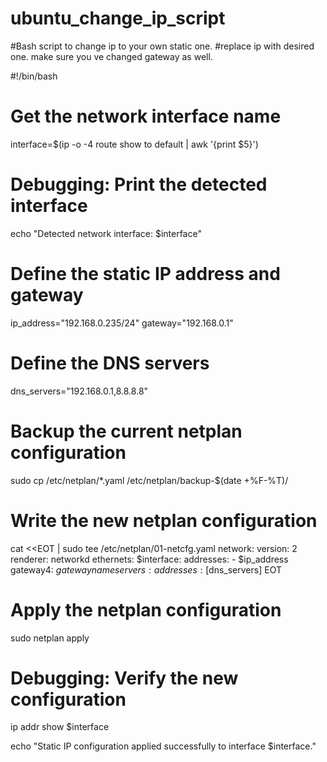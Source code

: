 # ubuntu_change_ip_script
#Bash script to change ip to your own static one. 
#replace ip with desired one. make sure you ve changed gateway as well.

#!/bin/bash

# Get the network interface name
interface=$(ip -o -4 route show to default | awk '{print $5}')

# Debugging: Print the detected interface
echo "Detected network interface: $interface"

# Define the static IP address and gateway
ip_address="192.168.0.235/24"
gateway="192.168.0.1"

# Define the DNS servers
dns_servers="192.168.0.1,8.8.8.8"

# Backup the current netplan configuration
sudo cp /etc/netplan/*.yaml /etc/netplan/backup-$(date +%F-%T)/

# Write the new netplan configuration
cat <<EOT | sudo tee /etc/netplan/01-netcfg.yaml
network:
  version: 2
  renderer: networkd
  ethernets:
    $interface:
      addresses:
        - $ip_address
      gateway4: $gateway
      nameservers:
        addresses: [$dns_servers]
EOT

# Apply the netplan configuration
sudo netplan apply

# Debugging: Verify the new configuration
ip addr show $interface

echo "Static IP configuration applied successfully to interface $interface."
